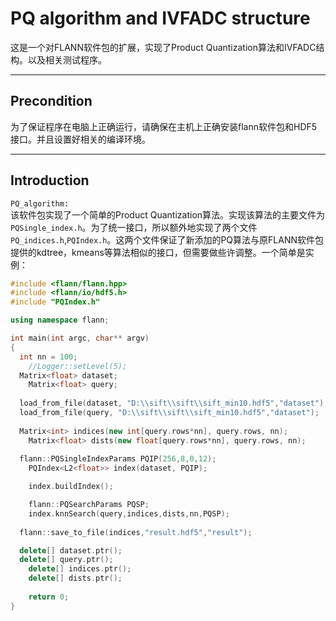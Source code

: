 PQ algorithm and IVFADC structure
===============
  这是一个对FLANN软件包的扩展，实现了Product Quantization算法和IVFADC结构。以及相关测试程序。<br>

--------------
Precondition
--------------
  为了保证程序在电脑上正确运行，请确保在主机上正确安装flann软件包和HDF5接口。并且设置好相关的编译环境。

--------------
Introduction
--------------
`PQ_algorithm:`<br>
该软件包实现了一个简单的Product Quantization算法。实现该算法的主要文件为`PQSingle_index.h`。为了统一接口，所以额外地实现了两个文件`PQ_indices.h`,`PQIndex.h`。这两个文件保证了新添加的PQ算法与原FLANN软件包提供的kdtree，kmeans等算法相似的接口，但需要做些许调整。一个简单是实例：<br>
```c++
#include <flann/flann.hpp> 
#include <flann/io/hdf5.h> 
#include "PQIndex.h"

using namespace flann;

int main(int argc, char** argv)
{
  int nn = 100;
	//Logger::setLevel(5);
  Matrix<float> dataset;
	Matrix<float> query;
  
  load_from_file(dataset, "D:\\sift\\sift\\sift_min10.hdf5","dataset");
  load_from_file(query, "D:\\sift\\sift\\sift_min10.hdf5","dataset");
    
  Matrix<int> indices(new int[query.rows*nn], query.rows, nn);
	Matrix<float> dists(new float[query.rows*nn], query.rows, nn);
  
  flann::PQSingleIndexParams PQIP(256,8,0,12);
	PQIndex<L2<float>> index(dataset, PQIP);

	index.buildIndex();

	flann::PQSearchParams PQSP;
	index.knnSearch(query,indices,dists,nn,PQSP);
  	
  flann::save_to_file(indices,"result.hdf5","result");

  delete[] dataset.ptr();
  delete[] query.ptr();
	delete[] indices.ptr();
	delete[] dists.ptr();
    
    return 0;
}
```


